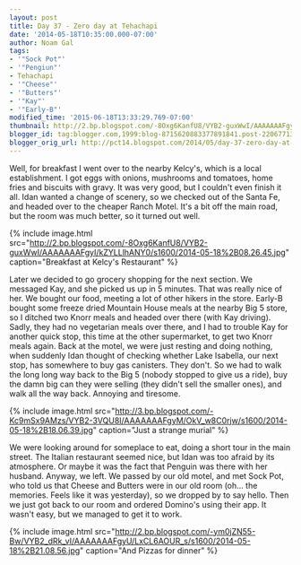 ```yaml
---
layout: post
title: Day 37 - Zero day at Tehachapi
date: '2014-05-18T10:35:00.000-07:00'
author: Noam Gal
tags:
- '"Sock Pot"'
- '"Pengiun"'
- Tehachapi
- '"Cheese"'
- '"Butters"'
- '"Kay"'
- '"Early-B"'
modified_time: '2015-06-18T13:33:29.769-07:00'
thumbnail: http://2.bp.blogspot.com/-8Oxg6KanfU8/VYB2-guxWwI/AAAAAAAFgyI/kZYLLlhANY0/s72-c/2014-05-18%2B08.26.45.jpg
blogger_id: tag:blogger.com,1999:blog-8715620883377891841.post-2206771349583374311
blogger_orig_url: http://pct14.blogspot.com/2014/05/day-37-zero-day-at-tehachapi.html
---
```

Well, for breakfast I went over to the nearby Kelcy's, which is a local establishment. I got eggs with onions, mushrooms and tomatoes, home fries and biscuits with gravy. It was very good, but I couldn't even finish it all. Idan wanted a change of scenery, so we checked out of the Santa Fe, and headed over to the cheaper Ranch Motel. It's a bit off the main road, but the room was much better, so it turned out well.

{% include image.html src="http://2.bp.blogspot.com/-8Oxg6KanfU8/VYB2-guxWwI/AAAAAAAFgyI/kZYLLlhANY0/s1600/2014-05-18%2B08.26.45.jpg" caption="Breakfast at Kelcy's Restaurant" %}

Later we decided to go grocery shopping for the next section. We messaged Kay, and she picked us up in 5 minutes. That was really nice of her. We bought our food, meeting a lot of other hikers in the store. Early-B bought some freeze dried Mountain House meals at the nearby Big 5 store, so I ditched two Knorr meals and headed over there (with Kay driving). Sadly, they had no vegetarian meals over there, and I had to trouble Kay for another quick stop, this time at the other supermarket, to get two Knorr meals again. Back at the motel, we were just resting and doing nothing, when suddenly Idan thought of checking whether Lake Isabella, our next stop, has somewhere to buy gas canisters. They don't. So we had to walk the long long way back to the Big 5 (nobody stopped to give us a ride), buy the damn big can they were selling (they didn't sell the smaller ones), and walk all the way back. Annoying and tiresome.

{% include image.html src="http://3.bp.blogspot.com/-Kc9mSx9AMzs/VYB2-3VQU8I/AAAAAAAFgyM/OkV_w8C0rjw/s1600/2014-05-18%2B18.06.39.jpg" caption="Just a strange murial" %}

We were looking around for someplace to eat, doing a short tour in the main street. The Italian restaurant seemed nice, but Idan was too afraid by its atmosphere. Or maybe it was the fact that Penguin was there with her husband. Anyway, we left. We passed by our old motel, and met Sock Pot, who told us that Cheese and Butters were in our old room (oh... the memories. Feels like it was yesterday), so we dropped by to say hello. Then we just got back to our room and ordered Domino's using their app. It wasn't easy, but we managed to get it to work.

{% include image.html src="http://2.bp.blogspot.com/-ym0jZN55-Bw/VYB2_dRk_vI/AAAAAAAFgyU/LxCL6AOUR_s/s1600/2014-05-18%2B21.08.56.jpg" caption="And Pizzas for dinner" %}
